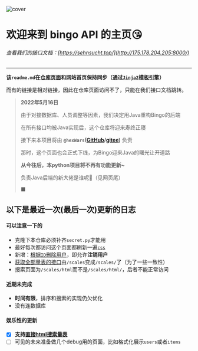 ![cover](http://175.178.204.205:7777/static/cover.png)

# 欢迎来到 **bingo API** 的主页😘

###### 查看我们的接口文档：[https://sehnsucht.top/](http://175.178.204.205:8000/)

---

**该`readme.md`在[仓库页面](https://github.com/CNSeniorious000/bingo_APIs)和网站首页保持同步（通过[`Jinja2`模板引擎](http://doc.yonyoucloud.com/doc/jinja2-docs-cn/index.html)）**

而有的链接是相对链接，因此在仓库页面访问不了，只能在我们接口文档跳转。

> **2022年5月16日**
> 
> 由于对接数据库、人员调整等因素，我们决定用Java重构Bingo的后端
>
> 在所有接口均被Java实现后，这个仓库将迎来寿终正寝
>
> 接下来本项目将由 **`@hexWars`([GitHub](https://github.com/hexWars)/[gitee](https://gitee.com/hex-cxm))** 负责
>
> 那时，这个页面也会正式下线，为Bingo迎来Java的曙光让开道路
>
> **从今往后，本python项目将不再有功能更新~**
>
> 负责Java后端的新大佬是谁呢👀（见网页尾）
>
> ■

## 以下是**最近一次(最后一次)更新**的日志

#### 可以注意一下的

- 克隆下本仓库必须补齐`secret.py`才能用
- 最好每次都访问这个页面都刷新一遍[`css`](/default.css)
- 新增：[根据`ID`删除用户](/docs#/users/cancel_user_by_id_users_cancellation__id__get)，即允许**注销用户**
- [获取全部量表的接口](/docs#/scales/get_titles_scales__get)由`/scales`变成`/scales/`了（为了一些一致性）
- 搜索页面为`/scales/html`而不是`/scales/html/`，后者不能正常访问

#### 近期未完成

- **时间有限**，排序和搜索的实现仍欠优化
- 没有连数据库

#### 娱乐性的更新

- [x] **支持[直接html搜索量表](/scales/html)**
- [ ] 可见的未来准备做几个debug用的页面，比如格式化展示`users`或者`items`
